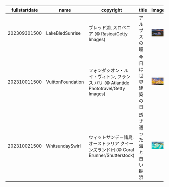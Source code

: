 |fullstartdate|name|copyright|title|image|
|--|--|--|--|--|
202309301500|LakeBledSunrise|ブレッド湖, スロベニア (© Rasica/Getty Images)|アルプスの瞳|![](/ja-JP/2023/10/202309301500LakeBledSunrise.jpg)|
202310011500|VuittonFoundation|フォンダシオン・ルイ・ヴィトン, フランス パリ (© Atlantide Phototravel/Getty Images)|今日は世界建築の日|![](/ja-JP/2023/10/202310011500VuittonFoundation.jpg)|
202310021500|WhitsundaySwirl|ウィットサンデー諸島, オーストラリア クイーンズランド州 (© Coral Brunner/Shutterstock)|透き通った海と白い砂浜|![](/ja-JP/2023/10/202310021500WhitsundaySwirl.jpg)|
